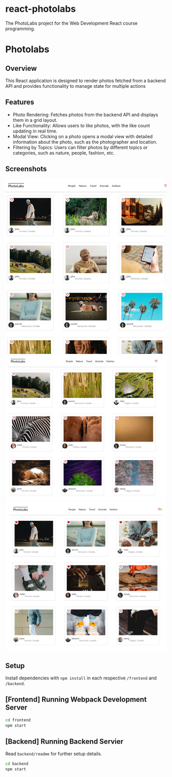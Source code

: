 # react-photolabs
The PhotoLabs project for the Web Development React course programming.

# Photolabs
## Overview
This React application is designed to render photos fetched from a backend API and provides functionality to manage state for multiple actions

## Features
- Photo Rendering: Fetches photos from the backend API and displays them in a grid layout.
- Like Functionality: Allows users to like photos, with the like count updating in real time.
- Modal View: Clicking on a photo opens a modal view with detailed information about the photo, such as the photographer and location.
- Filtering by Topics: Users can filter photos by different topics or categories, such as nature, people, fashion, etc.

## Screenshots
!["Home Page View"](https://github.com/LiamGunning07/PhotoLabs/blob/main/docs/home-views.png)
!["Nature View"](https://github.com/LiamGunning07/PhotoLabs/blob/main/docs/nature-views.png)
!["People View"](https://github.com/LiamGunning07/PhotoLabs/blob/main/docs/people-views.png)

## Setup

Install dependencies with `npm install` in each respective `/frontend` and `/backend`.

## [Frontend] Running Webpack Development Server

```sh
cd frontend
npm start
```

## [Backend] Running Backend Servier

Read `backend/readme` for further setup details.

```sh
cd backend
npm start
```
